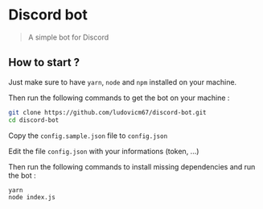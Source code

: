 # Discord bot

> A simple bot for Discord

## How to start ?

Just make sure to have `yarn`, `node` and `npm` installed on your machine.

Then run the following commands to get the bot on your machine :

```sh
git clone https://github.com/ludovicm67/discord-bot.git
cd discord-bot
```

Copy the `config.sample.json` file to `config.json`

Edit the file `config.json` with your informations (token, ...)

Then run the following commands to install missing dependencies and run the bot :

```sh
yarn
node index.js
```

